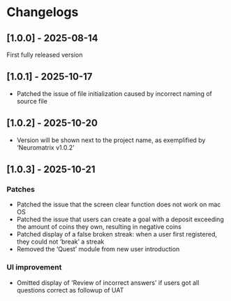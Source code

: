 # Changelogs

## [1.0.0] - 2025-08-14
First fully released version

## [1.0.1] - 2025-10-17
- Patched the issue of file initialization caused by incorrect naming of source file

## [1.0.2] - 2025-10-20
- Version will be shown next to the project name, as exemplified by ‘Neuromatrix v1.0.2’

## [1.0.3] - 2025-10-21
### Patches
- Patched the issue that the screen clear function does not work on mac OS
- Patched the issue that users can create a goal with a deposit exceeding the amount of coins they own, resulting in negative coins
- Patched display of a false broken streak: when a user first registered, they could not ‘break’ a streak
- Removed the ‘Quest’ module from new user introduction
### UI improvement
- Omitted display of 'Review of incorrect answers' if users got all questions correct as followup of UAT
